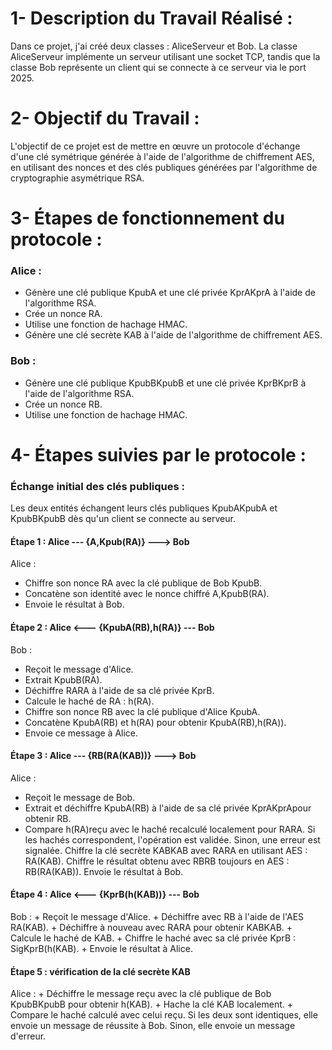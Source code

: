 # 1- Description du Travail Réalisé :
Dans ce projet, j'ai créé deux classes : AliceServeur et Bob. La classe AliceServeur implémente un serveur utilisant une socket TCP, tandis que la classe Bob représente un client qui se connecte à ce serveur via le port 2025.

# 2- Objectif du Travail :
L'objectif de ce projet est de mettre en œuvre un protocole d'échange d'une clé symétrique générée à l'aide de l'algorithme de chiffrement AES, en utilisant des nonces et des clés publiques générées par l'algorithme de cryptographie asymétrique RSA.

# 3- Étapes de fonctionnement du protocole :

  ### Alice :
  + Génère une clé publique KpubA et une clé privée KprAKprA​ à l'aide de l'algorithme RSA. 
  + Crée un nonce RA.
  + Utilise une fonction de hachage HMAC.
  + Génère une clé secrète KAB à l'aide de l'algorithme de chiffrement AES.

  ### Bob :
   + Génère une clé publique KpubBKpubB​ et une clé privée KprBKprB​ à l'aide de l'algorithme RSA.
   + Crée un nonce RB.
   + Utilise une fonction de hachage HMAC.

# 4- Étapes suivies par le protocole :

  ### Échange initial des clés publiques :
  Les deux entités échangent leurs clés publiques KpubAKpubA​ et KpubBKpubB​ dès qu'un client se connecte au serveur.

  #### Étape 1 : Alice --- {A,Kpub(RA)} ---> Bob
  
  Alice :
   + Chiffre son nonce RA avec la clé publique de Bob KpubB.
   + Concatène son identité avec le nonce chiffré A,KpubB(RA).
   + Envoie le résultat à Bob.

  #### Étape 2 : Alice <--- {KpubA(RB),h(RA)} --- Bob
  
  Bob :
   + Reçoit le message d'Alice.
   + Extrait KpubB(RA).
   + Déchiffre RARA​ à l'aide de sa clé privée KprB.
   + Calcule le haché de RA : h(RA).
   + Chiffre son nonce RB avec la clé publique d'Alice KpubA.
   + Concatène KpubA(RB) et h(RA) pour obtenir KpubA(RB),h(RA)).
   + Envoie ce message à Alice.

  #### Étape 3 : Alice --- {RB(RA(KAB))} ---> Bob
  
  Alice :
  
   + Reçoit le message de Bob.
   + Extrait et déchiffre KpubA(RB) à l'aide de sa clé privée KprAKprA​ pour obtenir RB.
   + Compare h(RA)reçu avec le haché recalculé localement pour RARA​.
    Si les hachés correspondent, l'opération est validée. Sinon, une erreur est signalée.
     Chiffre la clé secrète KABKAB​ avec RARA​ en utilisant AES : RA(KAB).
     Chiffre le résultat obtenu avec RBRB​ toujours en AES : RB(RA(KAB)).
     Envoie le résultat à Bob.

  #### Étape 4 : Alice <--- {KprB(h(KAB))} --- Bob
  
   Bob :
    + Reçoit le message d'Alice.
    + Déchiffre avec RB à l'aide de l'AES RA(KAB).
    + Déchiffre à nouveau avec RARA​ pour obtenir KABKAB​.
    + Calcule le haché de KAB​.
    + Chiffre le haché avec sa clé privée KprB : SigKprB​​(h(KAB​).
    + Envoie le résultat à Alice.

  #### Étape 5 : vérification de la clé secrète KAB
  
   Alice :
    + Déchiffre le message reçu avec la clé publique de Bob KpubBKpubB​ pour obtenir h(KAB​).
    + Hache la clé KAB localement.
    + Compare le haché calculé avec celui reçu.
       Si les deux sont identiques, elle envoie un message de réussite à Bob.
       Sinon, elle envoie un message d'erreur.

